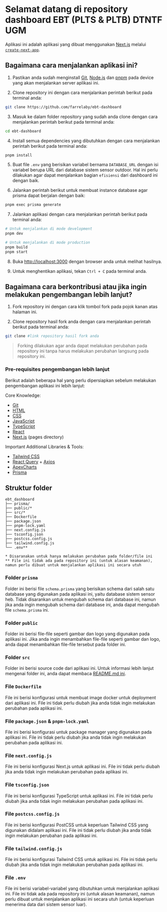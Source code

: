 # Selamat datang di repository dashboard EBT (PLTS & PLTB) DTNTF UGM  

Aplikasi ini adalah aplikasi yang dibuat menggunakan [Next.js](https://nextjs.org/) melalui [`create-next-app`](https://github.com/vercel/next.js/tree/canary/packages/create-next-app).

## Bagaimana cara menjalankan aplikasi ini?

1. Pastikan anda sudah menginstall [Git](https://git-scm.com/downloads), [Node.js](https://nodejs.org/en/) dan [pnpm](https://pnpm.io/) pada device yang akan menjalankan server aplikasi ini.

2. Clone repository ini dengan cara menjalankan perintah berikut pada terminal anda:

```bash
git clone https://github.com/farrelaby/ebt-dashboard
```

3. Masuk ke dalam folder repository yang sudah anda clone dengan cara menjalankan perintah berikut pada terminal anda:

```bash
cd ebt-dashboard
```

4. Install semua dependencies yang dibutuhkan dengan cara menjalankan perintah berikut pada terminal anda:

```bash
pnpm install
```
5. Buat file `.env` yang berisikan variabel bernama `DATABASE_URL` dengan isi variabel berupa URL dari database sistem sensor outdoor. Hal ini perlu dilakukan agar dapat menjalankan bagian `efisiensi` dari dashboard ini dengan baik.

6. Jalankan perintah berikut untuk membuat instance database agar prisma dapat berjalan dengan baik:

```bash
pnpm exec prisma generate
```

7. Jalankan aplikasi dengan cara menjalankan perintah berikut pada terminal anda:

```bash
# Untuk menjalankan di mode development
pnpm dev

# Untuk menjalankan di mode production
pnpm build
pnpm start
```

8. Buka [http://localhost:3000](http://localhost:3000) dengan browser anda untuk melihat hasilnya.

9. Untuk menghentikan aplikasi, tekan `Ctrl + C` pada terminal anda.

## Bagaimana cara berkontribusi atau jika ingin melakukan pengembangan lebih lanjut?

1. Fork repository ini dengan cara klik tombol fork pada pojok kanan atas halaman ini.

2. Clone repository hasil fork anda dengan cara menjalankan perintah berikut pada terminal anda:

```bash
git clone #link repository hasil fork anda
```

> Forking dilakukan agar anda dapat melakukan perubahan pada repository ini tanpa harus melakukan perubahan langsung pada repository ini.

### Pre-requisites pengembangan lebih lanjut
Berikut adalah beberapa hal yang perlu dipersiapkan sebelum melakukan pengembangan aplikasi ini lebih lanjut:

Core Knowledge:
- [Git](https://git-scm.com/)
- [HTML](https://developer.mozilla.org/en-US/docs/Web/HTML)
- [CSS](https://developer.mozilla.org/en-US/docs/Web/CSS)
- [JavaScript](https://developer.mozilla.org/en-US/docs/Web/JavaScript)
- [TypeScript](https://www.typescriptlang.org/)
- [React](https://react.dev/)
- [Next.js](https://nextjs.org/) (pages directory)



Important Additional Libraries & Tools:
- [Tailwind CSS](https://tailwindcss.com/)
- [React Query](https://tanstack.com/query/latest/docs/react/overview) + [Axios](https://axios-http.com/docs/intro)
- [ApexCharts](https://apexcharts.com/docs/react-charts/)
- [Prisma](https://www.prisma.io/)

## Struktur folder
```
ebt_dashboard
├── prisma/
├── public/*
├── src/*
├── Dockerfile
├── package.json
├── pnpm-lock.yaml
├── next.config.js
├── tsconfig.json
├── postcss.config.js
├── tailwind.config.js
└── .env**

* Disaranakan untuk hanya melakukan perubahan pada folder/file ini
** File ini tidak ada pada repository ini (untuk alasan keamanan), namun perlu dibuat untuk menjalankan aplikasi ini secara utuh
```

### Folder `prisma`
Folder ini berisi file `schema.prisma` yang berisikan schema dari salah satu database yang digunakan pada aplikasi ini, yaitu database sistem sensor heb. Tidak disarankan untuk mengubah schema dari database ini, namun jika anda ingin mengubah schema dari database ini, anda dapat mengubah file `schema.prisma` ini.

### Folder `public`
Folder ini berisi file-file seperti gambar dan logo yang digunakan pada aplikasi ini. Jika anda ingin menambahkan file-file seperti gambar dan logo, anda dapat menambahkan file-file tersebut pada folder ini.

### Folder `src`
Folder ini berisi source code dari aplikasi ini. Untuk informasi lebih lanjut mengenai folder ini, anda dapat membaca [README.md ini](src/README.md).

### File `Dockerfile`
File ini berisi konfigurasi untuk membuat image docker untuk deployment dari aplikasi ini. File ini tidak perlu diubah jika anda tidak ingin melakukan perubahan pada aplikasi ini.

### File `package.json` & `pnpm-lock.yaml`
File ini berisi konfigurasi untuk package manager yang digunakan pada aplikasi ini. File ini tidak perlu diubah jika anda tidak ingin melakukan perubahan pada aplikasi ini.

### File `next.config.js`
File ini berisi konfigurasi Next.js untuk aplikasi ini. File ini tidak perlu diubah jika anda tidak ingin melakukan perubahan pada aplikasi ini.

### File `tsconfig.json`
File ini berisi konfigurasi TypeScript untuk aplikasi ini. File ini tidak perlu diubah jika anda tidak ingin melakukan perubahan pada aplikasi ini.

### File `postcss.config.js`
File ini berisi konfigurasi PostCSS untuk keperluan Tailwind CSS yang digunakan didalam aplikasi ini. File ini tidak perlu diubah jika anda tidak ingin melakukan perubahan pada aplikasi ini.

### File `tailwind.config.js`
File ini berisi konfigurasi Tailwind CSS untuk aplikasi ini. File ini tidak perlu diubah jika anda tidak ingin melakukan perubahan pada aplikasi ini.

### File `.env`
File ini berisi variabel-variabel yang dibutuhkan untuk menjalankan aplikasi ini. File ini tidak ada pada repository ini (untuk alasan keamanan), namun perlu dibuat untuk menjalankan aplikasi ini secara utuh (untuk keperluan menerima data dari sistem sensor luar).